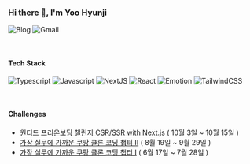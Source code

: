 ### Hi there 👋, I'm Yoo Hyunji

![Blog](https://img.shields.io/badge/Blog-339933?style=flat-square&logo=GitHub&logoColor=white)
![Gmail](https://img.shields.io/badge/Gmail-4479A1?style=flat-square&logo=Gmail&logoColor=white)

<br />

#### Tech Stack

![Typescript](https://img.shields.io/badge/Typescript-3178C6?style=flat-square&logo=Typescript&logoColor=white)
![Javascript](https://img.shields.io/badge/javascript-F7DF1E?style=flat-square&logo=javascript&logoColor=black)
![NextJS](https://img.shields.io/badge/NextJS-000000?style=flat-square&logo=Next.Js&logoColor=white)
![React](https://img.shields.io/badge/React-61DAFB?style=flat-square&logo=React&logoColor=black)
![Emotion](https://img.shields.io/badge/Emotion-DB7093?style=flat-square&logo=Emotion&logoColor=white)
![TailwindCSS](https://img.shields.io/badge/TailwindCSS-06B6D4?style=flat-square&logo=TailwindCSS&logoColor=white)

<br />

#### Challenges
* [원티드 프리온보딩 챌린지 CSR/SSR with Next.js](https://www.wanted.co.kr/events/pre_challenge_fe_3)  ( 10월 3일 ~ 10월 15일 )
* [가장 실무에 가까운 쿠팡 클론 코딩 챕터 Ⅱ](https://www.numble.it/84b74183-c72e-4502-91c9-e41fbf0aa7aa)  ( 8월 19일 ~ 9월 29일 )
* [가장 실무에 가까운 쿠팡 클론 코딩 챕터 Ⅰ](https://www.numble.it/84b74183-c72e-4502-91c9-e41fbf0aa7aa)  ( 6월 17일 ~ 7월 28일 )

